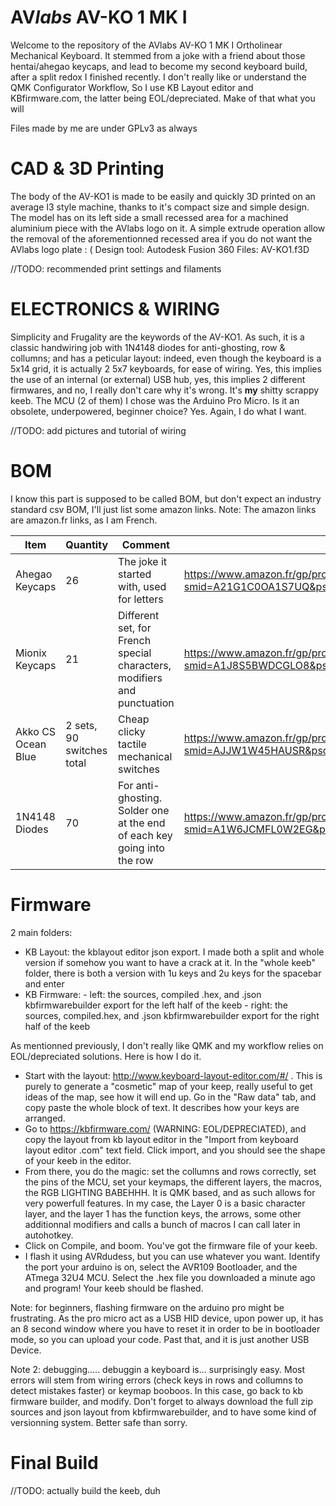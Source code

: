 # AV*labs* AV-KO 1 MK I 

Welcome to the repository of the AVlabs AV-KO 1 MK I Ortholinear Mechanical Keyboard.
It stemmed from a joke with a friend about those hentai/ahegao keycaps, and lead to become my second keyboard build, after a split redox I finished recently.
I don't really like or understand the QMK Configurator Workflow, So I use KB Layout editor and KBfirmware.com, the latter being EOL/depreciated. Make of that what you will

Files made by me are under GPLv3 as always


# CAD & 3D Printing	

The body of the AV-KO1 is made to be easily and quickly 3D printed on an average I3 style machine, thanks to it's compact size and simple design. The model has on its left side a small recessed area for a machined aluminium piece with the AVlabs logo on it. A simple extrude operation allow the removal of the aforementionned recessed area if you do not want the AVlabs logo plate : ( 
Design tool: Autodesk Fusion 360
Files: AV-KO1.f3D





//TODO: recommended print settings and filaments 

# ELECTRONICS & WIRING 

Simplicity  and Frugality are the keywords of the AV-KO1. As such, it is a classic handwiring job with 1N4148 diodes for anti-ghosting, row & collumns; and has a peticular layout: indeed, even though the keyboard is a 5x14 grid, it is actually 2 5x7 keyboards, for ease of wiring. Yes, this implies the use of an internal (or external) USB hub, yes, this implies 2 different firmwares, and no, I really don't care why it's wrong. It's **my** shitty scrappy keeb.
The MCU (2 of them) I chose was the Arduino Pro Micro. Is it an obsolete, underpowered, beginner choice? Yes. Again, I do what I want.  



//TODO: add pictures and tutorial of wiring 

# BOM
I know this part is supposed to be called BOM, but don't expect an industry standard csv BOM, I'll just list some amazon links. Note: The amazon links are amazon.fr links, as I am French. 

| Item | Quantity | Comment | Link | 
|--|--|--|--|
| Ahegao Keycaps | 26 | The joke it started with, used for letters |https://www.amazon.fr/gp/product/B08G1TYGXR/ref=ewc_pr_img_2?smid=A21G1C0OA1S7UQ&psc=1
| Mionix Keycaps | 21 | Different set, for French special characters, modifiers and punctuation |https://www.amazon.fr/gp/product/B077YDJYCY/ref=ewc_pr_img_1?smid=A1J8S5BWDCGLO8&psc=1
|Akko CS Ocean Blue|2 sets, 90 switches total|Cheap clicky tactile mechanical switches|https://www.amazon.fr/gp/product/B08XXD3MZ1/ref=ewc_pr_img_3?smid=AJJW1W45HAUSR&psc=1
| 1N4148 Diodes | 70 | For anti-ghosting. Solder one at the end of each key going into the row |https://www.amazon.fr/gp/product/B08FBW24S6/ref=ewc_pr_img_4?smid=A1W6JCMFL0W2EG&psc=1





# Firmware
2 main folders: 	

 - KB Layout: the kblayout editor json export. I made both a split and whole version if somehow you want to have a crack at it. In the "whole keeb" folder, there is both a version with 1u keys and 2u keys for the spacebar and enter
 - KB Firmware: 
		 - left: the sources, compiled .hex, and .json kbfirmwarebuilder export for the left half of the keeb
		 - right: the sources, compiled.hex, and .json kbfirmwarebuilder export for the right half of the keeb

As mentionned previously, I don't really like QMK and my workflow relies on EOL/depreciated solutions. Here is how I do it. 

 - Start with the layout: http://www.keyboard-layout-editor.com/#/ . This is purely to generate a "cosmetic" map of your keep, really useful to get ideas of the map, see how it will end up. Go in the "Raw data" tab, and copy paste the whole block of text. It describes how your keys are arranged.
 - Go to https://kbfirmware.com/ (WARNING: EOL/DEPRECIATED), and copy the layout from kb layout editor in the "Import from keyboard layout editor .com" text field. Click import, and you should see the shape of your keeb in the editor. 
 - From there, you do the magic: set the collumns and rows correctly, set the pins of the MCU, set your keymaps, the different layers, the macros, the RGB LIGHTING BABEHHH. It is QMK based, and as such allows for very powerfull features. In my case, the Layer 0 is a basic character layer, and the layer 1 has the function keys, the arrows, some other additionnal modifiers and calls a bunch of macros I can call later in autohotkey. 
 - Click on Compile, and boom. You've got the firmware file of your keeb. 
 - I flash it using AVRdudess, but you can use whatever you want. Identify the port your arduino is on, select the AVR109 Bootloader, and the ATmega 32U4 MCU. Select the .hex file you downloaded a minute ago and program! Your keeb should be flashed. 
 
Note: for beginners, flashing firmware on the arduino pro might be frustrating. As the pro micro act as a USB HID device, upon power up, it has an 8 second window where you have to reset it in order to be in bootloader mode, so you can upload your code. Past that, and it is just another USB Device. 




Note 2: debugging..... debuggin a keyboard is... surprisingly easy. Most errors will stem from wiring errors (check keys in rows and collumns to detect mistakes faster) or keymap booboos. In this case, go back to kb firmware builder, and modify. Don't forget to always download the full zip sources and json layout from kbfirmwarebuilder, and to have some kind of versionning system. Better safe than sorry. 



# Final Build




//TODO: actually build the keeb, duh
